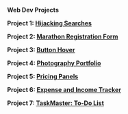 **Web Dev Projects**

**Project 1: [Hijacking Searches](https://shreejarayy.github.io/web-dev-projects/HackingSearches/HijackingSearches.html)**

**Project 2: [Marathon Registration Form](https://shreejarayy.github.io/web-dev-projects/MarathonForm/MarathonFormFile.html)**

**Project 3: [Button Hover](https://shreejarayy.github.io/web-dev-projects/SimpleButtonHover/buttonhover.html)**

**Project 4: [Photography Portfolio](https://shreejarayy.github.io/web-dev-projects/PhotoPortfolio/homeblog.html)**  

**Project 5: [Pricing Panels](https://shreejarayy.github.io/web-dev-projects/PricingPanel/pricing.html)**

**Project 6: [Expense and Income Tracker](https://shreejarayy.github.io/web-dev-projects/ExpenseAndIncomeTracker/expensetracker.html)**

**Project 7: [TaskMaster: To-Do List](https://shreejarayy.github.io/web-dev-projects/ToDoList/ToDoList.html)**

